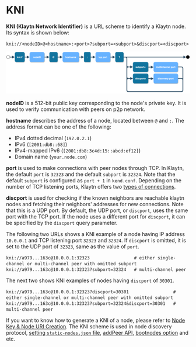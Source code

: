 # KNI <a id="KNI"></a>

**KNI (Klaytn Network Identifier)** is a URL scheme to identify a Klaytn node. Its syntax is shown below:
```
kni://<nodeID>@<hostname>:<port>?subport=<subport>&discport=<discport>
```
![KNI scheme](../images/kni_scheme.png)

**nodeID** is a 512-bit public key corresponding to the node's private key. It is used to verify communication with peers on p2p network.

**hostname** describes the address of a node, located between `@` and `:`. The address format can be one of the following:
* IPv4 dotted decimal (`192.0.2.1`)
* IPv6 (`[2001:db8::68]`)
* IPv4-mapped IPv6 (`[2001:db8:3c4d:15::abcd:ef12]`)
* Domain name (`your.node.com`)

**port** is used to make connections with peer nodes through TCP. In Klaytn, the default `port` is `32323` and the default `subport` is `32324`. Note that the default `subport` is configured as `port + 1` in `kend.conf`. Depending on the number of TCP listening ports, Klaytn offers two [types of connections](./multiport.md).

**discport** is used for checking if the known neighbors are reachable klaytn nodes and fetching their neighbors' addresses for new connections. Note that this is a UDP port. By default, the UDP port, or `discport`, uses the same port with the TCP port. If the node uses a different port for `discport`, it can be specified by the `discport` query parameter.

The following two URLs shows a KNI example of a node having IP address `10.0.0.1` and TCP listening port `32323` and `32324`. If `discport` is omitted, it is set to the UDP port of `32323`, same as the value of `port`.
```
kni://a979...163c@10.0.0.1:32323                 # either single-channel or multi-channel peer with omitted subport
kni://a979...163c@10.0.0.1:32323?subport=32324   # multi-channel peer
```

The next two shows KNI examples of nodes having `discport` of `30301`.
```
kni://a979...163c@10.0.0.1:32323?discport=30301                 # either single-channel or multi-channel peer with omitted subport
kni://a979...163c@10.0.0.1:32323?subport=32324&discport=30301   # multi-channel peer
```

If you want to know how to generate a KNI of a node, please refer to [Node Key & Node URI Creation](../../installation-guide/deployment/core-cell/installation-guide/before-you-install.md#node-key-node-uri-creation). The KNI scheme is used in node discovery protocol, [setting `static-nodes.json` file](../../installation-guide/deployment/core-cell/installation-guide/proxy-node-setup/configuration.md#install-static-nodes-json), [addPeer API](../../dapp/json-rpc/api-references/admin.md#admin_addpeer), [bootnodes option](./../../operation-guide/configuration.md#properties) and etc.
